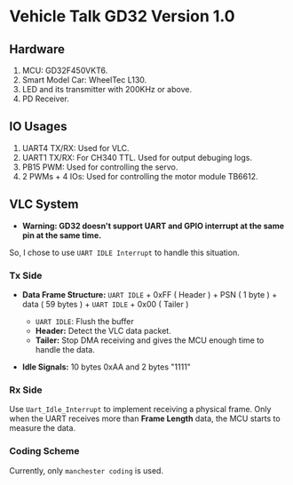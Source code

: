 # Vehicle Talk GD32 Version 1.0

## Hardware
1. MCU: GD32F450VKT6.
2. Smart Model Car: WheelTec L130.
3. LED and its transmitter with 200KHz or above.
4. PD Receiver.

## IO Usages
1. UART4 TX/RX: Used for VLC.
2. UART1 TX/RX: For CH340 TTL. Used for output debuging logs.
3. PB15 PWM: Used for controlling the servo.
4. 2 PWMs + 4 IOs: Used for controlling the motor module TB6612.

## VLC System
* **Warning: GD32 doesn't support UART and GPIO interrupt at the same pin at the same time.**

So, I chose to use `UART IDLE Interrupt` to handle this situation.

### Tx Side

* **Data Frame Structure:**  `UART IDLE` + 0xFF ( Header ) + PSN ( 1 byte ) + data ( 59 bytes ) + `UART IDLE` + 0x00 ( Tailer )

  * `UART IDLE`: Flush the buffer
  * **Header:**  Detect the VLC data packet.
  * **Tailer:**  Stop DMA receiving and gives the MCU enough time to handle the data.
* **Idle Signals:**  10 bytes 0xAA and 2 bytes "1111"

### Rx Side

Use `Uart_Idle_Interrupt` to implement receiving a physical frame. Only when the UART receives more than **Frame Length** data, the MCU starts to measure the data.

### Coding Scheme

Currently, only `manchester coding` is used.